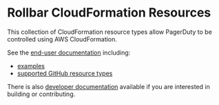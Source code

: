 # Rollbar CloudFormation Resources

This collection of CloudFormation resource types allow PagerDuty to be controlled using AWS CloudFormation.

See the [end-user documentation](docs/user/generated) including:

* [examples](docs/user/generated/stories)
* [supported GitHub resource types](docs/user/generated/resources)

There is also [developer documentation](docs/dev) available
if you are interested in building or contributing.